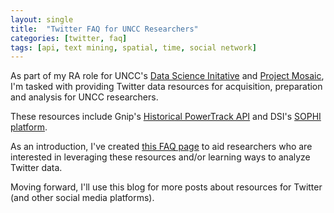 ```yaml
---
layout: single
title:  "Twitter FAQ for UNCC Researchers"
categories: [twitter, faq]
tags: [api, text mining, spatial, time, social network]
---
```


As part of my RA role for UNCC's [Data Science Initative](http://dsi.uncc.edu) and [Project Mosaic](http://projectmosaic.uncc.edu), I'm tasked with providing Twitter data resources for acquisition, preparation and analysis for UNCC researchers. 

These resources include Gnip's [Historical PowerTrack API](http://support.gnip.com/apis/historical_api/) and DSI's [SOPHI platform](http://sophi.uncc.edu).

As an introduction, I've created [this FAQ page](http://webpages.uncc.edu/rwesslen/blogs/twitter-faq.html) to aid researchers who are interested in leveraging these resources and/or learning ways to analyze Twitter data. 

Moving forward, I'll use this blog for more posts about resources for Twitter (and other social media platforms).
